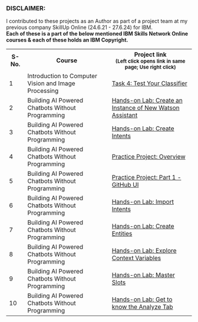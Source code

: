 
<h3>DISCLAIMER: </h3>
<p>  I contributed to these projects as an Author as part of a project team at my previous company SkillUp Online (24.6.21 - 27.6.24) for IBM. <br>
  <b> Each of these is a part of the below mentioned IBM Skills Network Online courses & each of these holds an IBM Copyright. </b>
</p>


<table>
  
  <tr>
    <th>S-No. </th>
    <th> Course </th>
    <th> Project link  <br> <sub> (Left click opens link in same page; Use right click) </sub> </th>
  </tr>

<tr>
      <td> 1 </td>
    <td>Introduction to Computer Vision and Image Processing</td>
    <td>  <a href='https://cf-courses-data.s3.us.cloud-object-storage.appdomain.cloud/IBMDeveloperSkillsNetwork-CV0101EN-SkillsNetwork/labs/FinalProject-SKO/task4workaround.md.html?origin=www.coursera.org' target='_blank'> Task 4: Test Your Classifier </a></td>
</tr>


<tr>
    <td> 2 </td>
   <td>Building AI Powered Chatbots Without Programming</td>
    <td>  <a href='https://cf-courses-data.s3.us.cloud-object-storage.appdomain.cloud/IBMDeveloperSkillsNetwork-CB0103EN-SkillsNetwork/labs/Module1/Introduction_of_the_new_experience_on_Watson_Assist.md.html?origin=www.coursera.org' target='_blank'> Hands-on Lab: Create an Instance of New Watson Assistant </a></td>
</tr>
  
<tr>
  <td> 3 </td>
  <td>Building AI Powered Chatbots Without Programming</td>
  <td>  <a href='https://cf-courses-data.s3.us.cloud-object-storage.appdomain.cloud/IBMDeveloperSkillsNetwork-CB0103EN-SkillsNetwork/labs/Module2/Lab_2_Create_Intents.md.html?origin=www.coursera.org' target='_blank'> Hands-on Lab: Create Intents </a></td>
</tr>

<tr>
    <td> 4 </td>
   <td> Building AI Powered Chatbots Without Programming </td>
    <td>  <a href='https://cf-courses-data.s3.us.cloud-object-storage.appdomain.cloud/IBM-CD0131EN-SkillsNetwork/labs/Practice_Project/scenario_and_overview.md.html' target='_blank'> Practice Project: Overview </a></td>
</tr>

<tr>
    <td> 5 </td>
   <td> Building AI Powered Chatbots Without Programming </td>
    <td>  <a href='https://cf-courses-data.s3.us.cloud-object-storage.appdomain.cloud/IBM-CD0131EN-SkillsNetwork/labs/Practice_Project/Part_1.md.html' target='_blank'> Practice Project: Part 1 - GitHub UI </a></td>
</tr>

<tr>
    <td> 6 </td>
   <td> Building AI Powered Chatbots Without Programming </td>
    <td>  <a href='https://cf-courses-data.s3.us.cloud-object-storage.appdomain.cloud/IBMDeveloperSkillsNetwork-CB0103EN-SkillsNetwork/labs/Module2/Lab_3_Import_Intents.md.html?origin=www.coursera.org'> Hands-on Lab: Import Intents </a></td>
</tr>

<tr>
    <td> 7 </td>
      <td>Building AI Powered Chatbots Without Programming</td>
    <td>  <a href='https://cf-courses-data.s3.us.cloud-object-storage.appdomain.cloud/IBMDeveloperSkillsNetwork-CB0103EN-SkillsNetwork/labs/Module3/Lab_4_Create_Entities.md.html?origin=www.coursera.org' target='_blank'> Hands-on Lab: Create Entities </a></td>
</tr>

<tr>
    <td> 8 </td>
      <td>Building AI Powered Chatbots Without Programming</td>
    <td>  <a href='https://cf-courses-data.s3.us.cloud-object-storage.appdomain.cloud/IBMDeveloperSkillsNetwork-CB0103EN-SkillsNetwork/labs/Module6/Lab%2010_%20Explore%20Context%20Variables.md.html?origin=www.coursera.org' target='_blank'> Hands-on Lab: Explore Context Variables </a></td>
</tr>

<tr>
    <td> 9 </td>
      <td>Building AI Powered Chatbots Without Programming</td>
    <td>  <a href='https://cf-courses-data.s3.us.cloud-object-storage.appdomain.cloud/IBMDeveloperSkillsNetwork-CB0103EN-SkillsNetwork/labs/Module6/Lab11_MasterSlots.md.html?origin=www.coursera.org' target='_blank'> Hands-on Lab: Master Slots </a></td>
</tr>

<tr>
    <td> 10 </td>
      <td>Building AI Powered Chatbots Without Programming</td>
    <td>  <a href='https://cf-courses-data.s3.us.cloud-object-storage.appdomain.cloud/IBMDeveloperSkillsNetwork-CB0103EN-SkillsNetwork/labs/Module7/CB0103_Module7_Lab_13_Get_to_know_the_Analytics_tab.md.html?origin=www.coursera.org' target='_blank'> Hands-on Lab: Get to know the Analyze Tab </a></td>
</tr>


  
</table>
